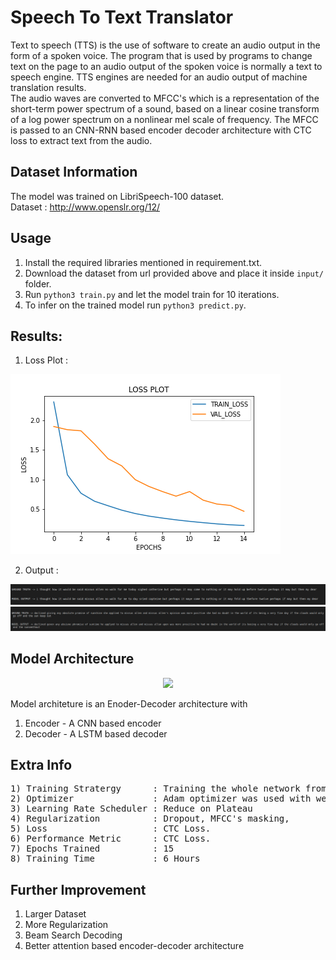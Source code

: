 # Speech To Text Translator 

Text to speech (TTS) is the use of software to create an audio output in the form of a spoken voice. The program that is used by programs to change text on the page to an audio output of the spoken voice is normally a text to speech engine. TTS engines are needed for an audio output of machine translation results. </br>
The audio waves are converted to MFCC's which is a representation of the short-term power spectrum of a sound, based on a linear cosine transform of a log power spectrum on a nonlinear mel scale of frequency. 
The MFCC is passed to an CNN-RNN based encoder decoder architecture with CTC loss to extract text from the audio.


## Dataset Information

The model was trained on LibriSpeech-100 dataset. </br>
Dataset : http://www.openslr.org/12/

## Usage

1) Install the required libraries mentioned in requirement.txt.
2) Download the dataset from url provided above and place it inside ``` input/ ``` folder.
3) Run ```python3 train.py``` and let the model train for 10 iterations.
4) To infer on the trained model run ```python3 predict.py```.

## Results:
1) Loss Plot :
  <img src="https://github.com/ShivamRajSharma/PyTorch/blob/master/Speech%20To%20Text/Output/loss_plot.png"/>
  
2) Output :
  <img src="https://github.com/ShivamRajSharma/PyTorch/blob/master/Speech%20To%20Text/Output/output_1.png"/>
  <img src="https://github.com/ShivamRajSharma/PyTorch/blob/master/Speech%20To%20Text/Output/output_2.png"/>
  



## Model Architecture 

<p align="center">
  <img src="https://media.springernature.com/original/springer-static/image/chp%3A10.1007%2F978-3-030-31756-0_5/MediaObjects/480626_1_En_5_Fig1_HTML.png" height="200"/>
</p>

Model architeture is an Enoder-Decoder architecture with 
1) Encoder - A CNN based encoder
2) Decoder - A LSTM based decoder


## Extra Info
<pre>
1) Training Stratergy      : Training the whole network from scratch.
2) Optimizer               : Adam optimizer was used with weight decay.
3) Learning Rate Scheduler : Reduce on Plateau
4) Regularization          : Dropout, MFCC's masking,  
5) Loss                    : CTC Loss.
6) Performance Metric      : CTC Loss.
7) Epochs Trained          : 15
8) Training Time           : 6 Hours
</pre>

## Further Improvement
1) Larger Dataset
2) More Regularization
3) Beam Search Decoding
4) Better attention based encoder-decoder architecture
